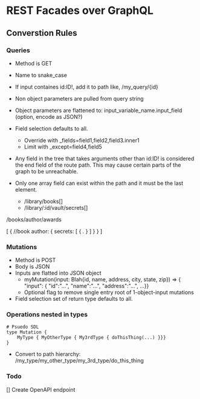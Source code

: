 # REST Facades over GraphQL

## Converstion Rules

### Queries

 * Method is GET
 * Name to snake_case
 * If input containes id:ID!, add it to path like, /my_query/{id}
 * Non object parameters are pulled from query string
 * Object parameters are flattened to: input_variable_name.input_field
   (option, encode as JSON?)
 * Field selection defaults to all.  
   * Override with _fields=field1,field2,field3.inner1
   * Limit with _except=field4,field5
 * Any field in the tree that takes arguments other than id:ID! is considered 
   the end field of the route path.  This may cause certain parts of the graph to 
   be unreachable. 

 * Only one array field can exist within the path and it must be the last element.
   * /library/books[]
   * /library/:id/vault/secrets[]


/books/author/awards

[
    {
        //book
        author: {
            secrets: [
                {
                    *.*
                }
            ]
        }
    }
]

### Mutations

 * Method is POST
 * Body is JSON
 * Inputs are flatted into JSON object
   * myMutation(input: Blah{id, name, address, city, state, zip}) =>
     { "input": { "id":"...", "name":"...", "address":"...", ...}}
   * Optional flag to remove single entry root of 1-object-input mutations
 * Field selection set of return type defaults to all.

### Operations nested in types

```
# Psuedo SDL
type Mutation {
    MyType { MyOtherType { My3rdType { doThisThing(...) }}}
}
```
 * Convert to path hierarchy: /my_type/my_other_type/my_3rd_type/do_this_thing


### Todo

 [] Create OpenAPI endpoint